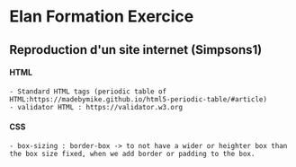 # Elan Formation Exercice

## Reproduction d'un site internet (Simpsons1) 

#### HTML
    - Standard HTML tags (periodic table of HTML:https://madebymike.github.io/html5-periodic-table/#article)
    - validator HTML : https://validator.w3.org

#### CSS
    - box-sizing : border-box -> to not have a wider or heighter box than the box size fixed, when we add border or padding to the box.
      